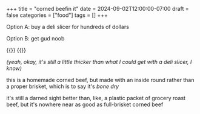 +++
title = "corned beefin it"
date = 2024-09-02T12:00:00-07:00
draft = false
categories = ["food"]
tags = []
+++

Option A: buy a deli slicer for hundreds of dollars

Option B: get gud noob

{{<imgwebp src="sliced.png">}}
{{<imgwebp src="egg.png">}}

_(yeah, okay, it's still a little thicker than what I could get with a deli slicer, I know)_

this is a homemade corned beef, but made with an inside round rather than a proper brisket, which is to say it's _bone dry_

it's still a darned sight better than, like, a plastic packet of grocery roast beef, but it's nowhere near as good as full-brisket corned beef
